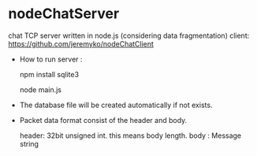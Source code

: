 nodeChatServer
==============

chat TCP server written in node.js (considering data fragmentation)
client: https://github.com/jeremyko/nodeChatClient


- How to run server :

    npm install sqlite3

    node main.js

- The database file will be created automatically if not exists.


- Packet data format consist of the header and body.

  header: 32bit unsigned int. this means body length.
  body  : Message string


 
